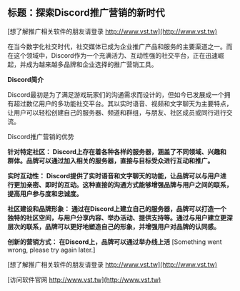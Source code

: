 ## **标题：探索Discord推广营销的新时代**

[想了解推广相关软件的朋友请登录 http://www.vst.tw](http://www.vst.tw)

在当今数字化社交时代，社交媒体已成为企业推广产品和服务的主要渠道之一。而在这个领域中，Discord作为一个充满活力、互动性强的社交平台，正在迅速崛起，并成为越来越多品牌和企业选择的推广营销工具。

**Discord简介**

Discord最初是为了满足游戏玩家们的沟通需求而设计的，但如今已发展成一个拥有超过数亿用户的多功能社交平台。其以实时语音、视频和文字聊天为主要特点，让用户可以轻松创建自己的服务器、频道和群组，与朋友、社区成员或同行进行交流。

Discord推广营销的优势

**针对特定社区： Discord上存在着各种各样的服务器，涵盖了不同领域、兴趣和群体。品牌可以通过加入相关的服务器，直接与目标受众进行互动和推广。**

**实时互动性： Discord提供了实时语音和文字聊天的功能，让品牌可以与用户进行更加亲密、即时的互动。这种直接的沟通方式能够增强品牌与用户之间的联系，提高用户参与度和忠诚度。**

**社区建设和品牌形象： 通过在Discord上建立自己的服务器，品牌可以打造一个独特的社区空间，与用户分享内容、举办活动、提供支持等。通过与用户建立更深层次的联系，品牌可以更好地塑造自己的形象，并增强用户对品牌的认同感。**

**创新的营销方式： 在Discord上，品牌可以通过举办线上活**
[Something went wrong, please try again later.]

[想了解推广相关软件的朋友请登录 http://www.vst.tw](http://www.vst.tw)


[访问软件官网 http://www.vst.tw](http://www.vst.tw)
